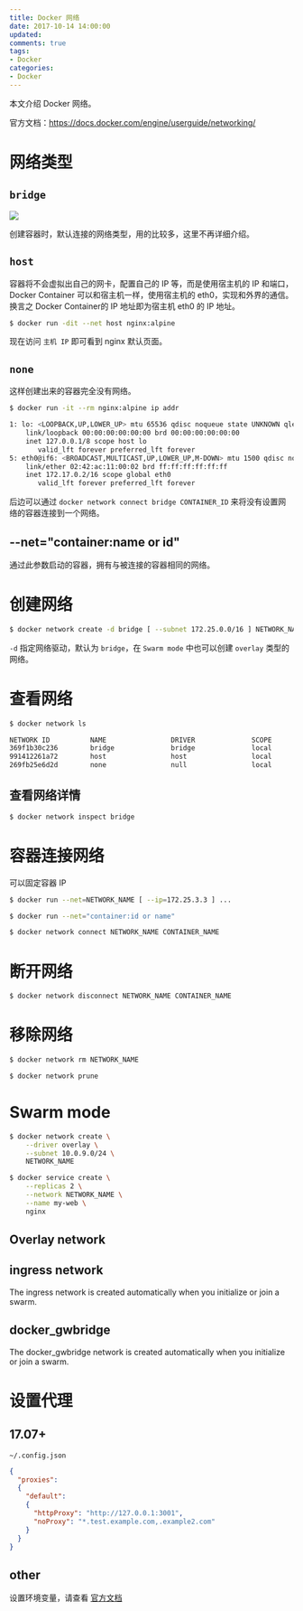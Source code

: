 ```yaml
---
title: Docker 网络
date: 2017-10-14 14:00:00
updated:
comments: true
tags:
- Docker
categories:
- Docker
---
```


本文介绍 Docker 网络。

官方文档：https://docs.docker.com/engine/userguide/networking/

<!--more-->

# 网络类型

## `bridge`

![](https://docs.docker.com/engine/tutorials/bridge1.png)

创建容器时，默认连接的网络类型，用的比较多，这里不再详细介绍。

## `host`

容器将不会虚拟出自己的网卡，配置自己的 IP 等，而是使用宿主机的 IP 和端口，Docker Container 可以和宿主机一样，使用宿主机的 eth0，实现和外界的通信。换言之 Docker Container的 IP 地址即为宿主机 eth0 的 IP 地址。

```bash
$ docker run -dit --net host nginx:alpine
```

现在访问 `主机 IP` 即可看到 nginx 默认页面。

## `none`

这样创建出来的容器完全没有网络。

```bash
$ docker run -it --rm nginx:alpine ip addr

1: lo: <LOOPBACK,UP,LOWER_UP> mtu 65536 qdisc noqueue state UNKNOWN qlen 1000
    link/loopback 00:00:00:00:00:00 brd 00:00:00:00:00:00
    inet 127.0.0.1/8 scope host lo
       valid_lft forever preferred_lft forever
5: eth0@if6: <BROADCAST,MULTICAST,UP,LOWER_UP,M-DOWN> mtu 1500 qdisc noqueue state UP
    link/ether 02:42:ac:11:00:02 brd ff:ff:ff:ff:ff:ff
    inet 172.17.0.2/16 scope global eth0
       valid_lft forever preferred_lft forever
```

后边可以通过 `docker network connect bridge CONTAINER_ID` 来将没有设置网络的容器连接到一个网络。

## --net="container:name or id"

通过此参数启动的容器，拥有与被连接的容器相同的网络。

# 创建网络

```bash
$ docker network create -d bridge [ --subnet 172.25.0.0/16 ] NETWORK_NAME
```

`-d` 指定网络驱动，默认为 `bridge`，在 `Swarm mode` 中也可以创建 `overlay` 类型的网络。

# 查看网络

```bash
$ docker network ls

NETWORK ID          NAME                DRIVER              SCOPE
369f1b30c236        bridge              bridge              local
991412261a72        host                host                local
269fb25e6d2d        none                null                local
```

## 查看网络详情

```bash
$ docker network inspect bridge
```

# 容器连接网络

可以固定容器 IP

```bash
$ docker run --net=NETWORK_NAME [ --ip=172.25.3.3 ] ...

$ docker run --net="container:id or name"

$ docker network connect NETWORK_NAME CONTAINER_NAME
```

# 断开网络

```bash
$ docker network disconnect NETWORK_NAME CONTAINER_NAME
```

# 移除网络

```bash
$ docker network rm NETWORK_NAME

$ docker network prune
```

# Swarm mode

```bash
$ docker network create \
    --driver overlay \
    --subnet 10.0.9.0/24 \
    NETWORK_NAME

$ docker service create \
    --replicas 2 \
    --network NETWORK_NAME \
    --name my-web \
    nginx    
```

## Overlay network

## ingress network

The ingress network is created automatically when you initialize or join a swarm.

## docker_gwbridge

The docker_gwbridge network is created automatically when you initialize or join a swarm.

# 设置代理

## 17.07+

`~/.config.json`

```json
{
  "proxies":
  {
    "default":
    {
      "httpProxy": "http://127.0.0.1:3001",
      "noProxy": "*.test.example.com,.example2.com"
    }
  }
}
```

## other

设置环境变量，请查看 [官方文档](https://docs.docker.com/engine/userguide/networking/#use-a-proxy-server-with-containers)

